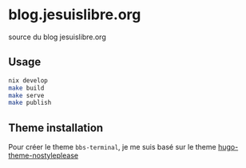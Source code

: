 # blog.jesuislibre.org

source du blog jesuislibre.org

## Usage

```bash
nix develop
make build
make serve
make publish
```

## Theme installation

Pour créer le theme `bbs-terminal`, je me suis basé sur le theme
[hugo-theme-nostyleplease](https://themes.gohugo.io/themes/hugo-theme-nostyleplease)
